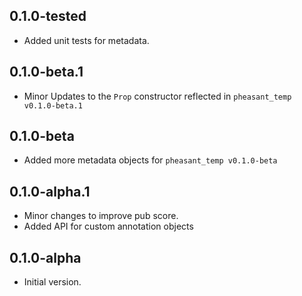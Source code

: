 ## 0.1.0-tested
- Added unit tests for metadata.

## 0.1.0-beta.1

- Minor Updates to the `Prop` constructor reflected in `pheasant_temp v0.1.0-beta.1`

## 0.1.0-beta

- Added more metadata objects for `pheasant_temp v0.1.0-beta`

## 0.1.0-alpha.1

- Minor changes to improve pub score.
- Added API for custom annotation objects

## 0.1.0-alpha

- Initial version.